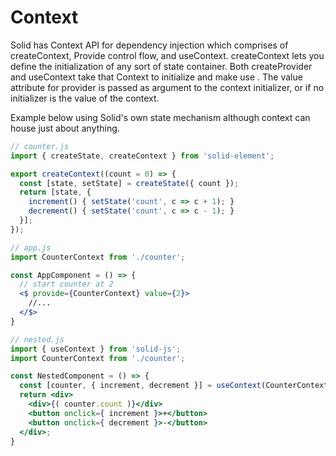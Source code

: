 # Context

Solid has Context API for dependency injection which comprises of createContext, Provide control flow, and useContext. createContext lets you define the initialization of any sort of state container. Both createProvider and useContext take that Context to initialize and make use . The value attribute for provider is passed as argument to the context initializer, or if no initializer is the value of the context.

Example below using Solid's own state mechanism although context can house just about anything.

```jsx
// counter.js
import { createState, createContext } from 'solid-element';

export createContext((count = 0) => {
  const [state, setState] = createState({ count });
  return [state, {
    increment() { setState('count', c => c + 1); }
    decrement() { setState('count', c => c - 1); }
  }];
});

// app.js
import CounterContext from './counter';

const AppComponent = () => {
  // start counter at 2
  <$ provide={CounterContext} value={2}>
    //...
  </$>
}

// nested.js
import { useContext } from 'solid-js';
import CounterContext from './counter';

const NestedComponent = () => {
  const [counter, { increment, decrement }] = useContext(CounterContext);
  return <div>
    <div>{( counter.count )}</div>
    <button onclick={ increment }>+</button>
    <button onclick={ decrement }>-</button>
  </div>;
}
```
